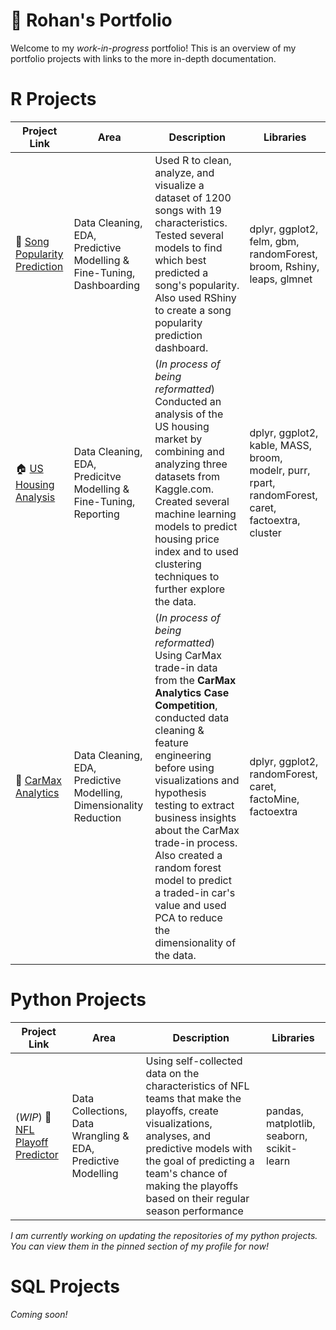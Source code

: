 # 💼 Rohan's Portfolio
Welcome to my *work-in-progress* portfolio! This is an overview of my portfolio projects with links to the more in-depth documentation. 

# R Projects
| Project Link | Area | Description | Libraries |
|--------------|------|-------------|------------|
| 🎸 [Song Popularity Prediction](https://github.com/r0hankrishnan/song-popularity) | Data Cleaning, EDA,  Predictive Modelling & Fine-Tuning, Dashboarding | Used R to clean, analyze, and visualize a dataset of 1200 songs with 19 characteristics. Tested several models to find which best predicted a song's popularity. Also used RShiny to create a song popularity prediction dashboard. | dplyr,  ggplot2, felm, gbm, randomForest, broom, Rshiny, leaps, glmnet |
| 🏠 [US Housing Analysis](https://github.com/r0hankrishnan/us-housing-analysis) | Data Cleaning, EDA, Predicitve Modelling & Fine-Tuning, Reporting | (*In process of being reformatted*)  Conducted an analysis of the US housing market by combining and analyzing three datasets from Kaggle.com. Created several machine learning models to predict housing price index and to used clustering techniques to further explore the data. | dplyr, ggplot2, kable, MASS, broom, modelr, purr, rpart, randomForest, caret, factoextra, cluster |
| 🚗 [CarMax Analytics](https://github.com/r0hankrishnan/carmax-analytics-showcase) | Data Cleaning, EDA, Predictive Modelling, Dimensionality Reduction | (*In process of being reformatted*)  Using CarMax trade-in data from the **CarMax Analytics Case Competition**, conducted data cleaning & feature engineering before using visualizations and hypothesis testing to extract business insights about the CarMax trade-in process. Also created a random forest model to predict a traded-in car's value and used PCA to reduce the dimensionality of the data. | dplyr, ggplot2, randomForest, caret, factoMine, factoextra |

# Python Projects
| Project Link | Area | Description | Libraries |
|--------------|------|-------------|-----------|
| (*WIP*) 🏈 [NFL Playoff Predictor](https://github.com/r0hankrishnan/nfl-playoff-predictor) | Data Collections, Data Wrangling & EDA, Predictive Modelling | Using self-collected data on the characteristics of NFL teams that make the playoffs, create visualizations, analyses, and predictive models with the goal of predicting a team's chance of making the playoffs based on their regular season performance | pandas, matplotlib, seaborn, scikit-learn |



*I am currently working on updating the repositories of my python projects. You can view them in the pinned section of my profile for now!*


# SQL Projects
*Coming soon!*
